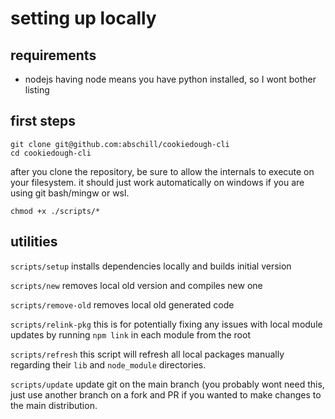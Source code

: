 # setting up locally

## requirements
- nodejs
having node means you have python installed, so I wont bother listing


## first steps

```
git clone git@github.com:abschill/cookiedough-cli
cd cookiedough-cli
```
after you clone the repository, be sure to allow the internals to execute on your filesystem. it should just work automatically on windows if you are using git bash/mingw or wsl.
```
chmod +x ./scripts/*
```

## utilities
`scripts/setup`
installs dependencies locally and builds initial version

`scripts/new`
removes local old version and compiles new one

`scripts/remove-old`
removes local old generated code

`scripts/relink-pkg`
this is for potentially fixing any issues with local module updates by running `npm link` in each module from the root

`scripts/refresh`
this script will refresh all local packages manually regarding their `lib` and `node_module` directories.

`scripts/update`
update git on the main branch (you probably wont need this, just use another branch on a fork and PR if you wanted to make changes to the main distribution.

